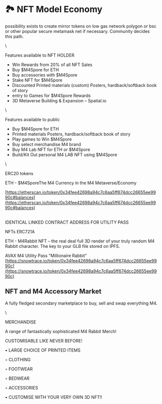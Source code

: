 # 🏞 NFT Model Economy



possibility exists to create mirror tokens on low gas network polygon or bsc or other popular secure metamask net if necessary. Community decides this path.

\


Features available to NFT HOLDER

* Win Rewards from 20% of all NFT Sales
* Buy $M4Spore for ETH&#x20;
* Buy accessories with $M4Spore
* Stake NFT for $M4Spore
* Discounted Printed materials (custom) Posters, hardback/softback book of story
* entry to Games for $M4Spore Rewards
* 3D Metaverse Building & Expansion – Spatial.io

\


Features available to public

* Buy $M4Spore for ETH
* Printed materials Posters, hardback/softback book of story
* Play games to Win $M4Spore
* Buy select merchandise M4 brand
* Buy M4 Lab NFT for ETH or $M4Spore
* Build/Kit Out personal M4 LAB NFT  using $M4Spore

\


ERC20 tokens

ETH - $M4SporeThe M4 Currency in the M4 Metaverse/Economy

[https://etherscan.io/token/0x34fee42698a94c7c6aa5ff674dcc26655ee9990c#balances](https://etherscan.io/token/0x34fee42698a94c7c6aa5ff674dcc26655ee9990c#balances)

\
IDENTICAL LINKED CONTRACT ADDRESS FOR UTILITY PASS



NFTs ERC721A

ETH - M4Rabbit NFT – the real deal full 3D render of your truly random M4 Rabbit character. The key to your GLB file stored on IPFS.

AVAX M4 Utility Pass "Millionaire Rabbit"\
[https://snowtrace.io/token/0x34fee42698a94c7c6aa5ff674dcc26655ee9990c](https://snowtrace.io/token/0x34fee42698a94c7c6aa5ff674dcc26655ee9990c)

## NFT and M4 Accessory Market

A fully fledged secondary marketplace to buy, sell and swap everything M4. &#x20;

\


MERCHANDISE

A  range of fantastically sophisticated M4 Rabbit Merch!

CUSTOMISABLE LIKE NEVER BEFORE!

&#x20;   • LARGE CHOICE OF PRINTED ITEMS

&#x20;       ◦ CLOTHING

&#x20;       ◦ FOOTWEAR

&#x20;       ◦ BEDWEAR

&#x20;       ◦ ACCESSORIES

• CUSTOMISE WITH YOUR VERY OWN 3D NFT!!
